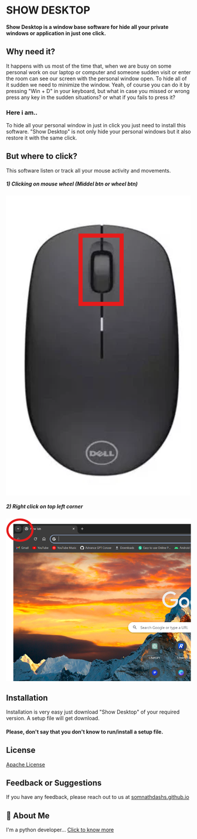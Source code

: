 # SHOW DESKTOP

####  Show Desktop is a window base software for hide all your private windows or application in just one click.

## Why need it?
It happens with us most of the time that, when we are busy on some personal work on our laptop or computer and someone sudden visit or enter the room can see our screen with the personal window open. To hide all of it sudden we need to minimize the window. Yeah, of course you can do it by pressing "Win + D" in your keyboard, but what in case you missed or wrong press any key in the sudden situations? or what if you fails to press it?

### Here i am..
To hide all your personal window in just in click you just need to install this software.
"Show Desktop" is not only hide your personal windows but it also restore it with the same click.

## But where to click?
This software listen or track all your mouse activity and movements. 
##### 1) Clicking on mouse wheel (Middel btn or wheel btn)
####
 ![Mouse wheel](https://github.com/somnathdashs/Show-Desktop/blob/main/Image/Mouse.png?raw=true)


#### 
##### 2) Right click on top left corner 
#### 
 ![Top Left Corner](https://github.com/somnathdashs/Show-Desktop/blob/main/Image/Point_Screen.png?raw=true)





## Installation

Installation is very easy just download "Show Desktop" of your required version. A setup file will get download. 
#### Please, don't say that you don't know to run/install a setup file.
    
## License

[ Apache License ](https://raw.githubusercontent.com/somnathdashs/Show-Desktop/main/license.txt)


## Feedback or Suggestions 

If you have any feedback, please reach out to us at [somnathdashs.github.io](https://somnathdashs.github.io/Contactme.html)


## 🚀 About Me
 I'm a python developer...
[Click to know more](https://somnathdashs.github.io/)



